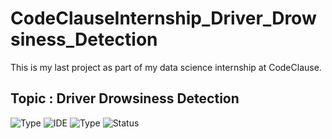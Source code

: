 # CodeClauseInternship_Driver_Drowsiness_Detection

This is my last project as part of my data science internship at CodeClause.

## Topic : Driver Drowsiness Detection
![Type](https://img.shields.io/badge/Deep-Learning-red.svg)
![IDE](https://img.shields.io/badge/IDE-JupyterNotebook-orange.svg)
![Type](https://img.shields.io/badge/Type-Supervised-yellow.svg)
![Status](https://img.shields.io/badge/Status-Completed-cherryred.svg)

